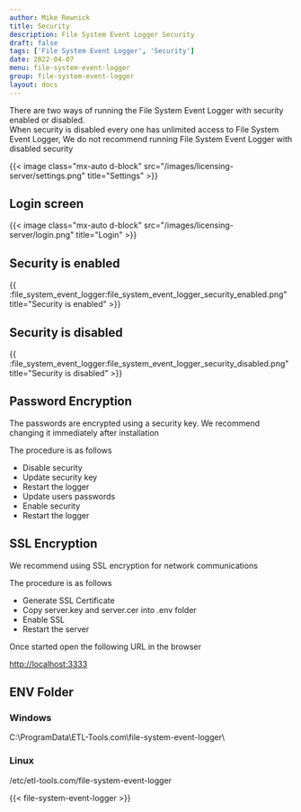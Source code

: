 ```yaml
---
author: Mike Rewnick
title: Security
description: File System Event Logger Security
draft: false
tags: ['File System Event Logger', 'Security']
date: 2022-04-07
menu: file-system-event-logger
group: file-system-event-logger
layout: docs
---
```


There are two ways of running the File System Event Logger with security enabled or disabled.\
When security is disabled every one has unlimited access to File System Event Logger, We do not recommend running File System Event Logger with disabled security

{{< image class="mx-auto d-block"  src="/images/licensing-server/settings.png" title="Settings" >}}

## Login screen

{{< image class="mx-auto d-block"  src="/images/licensing-server/login.png" title="Login" >}}

## Security is enabled

{{ :file_system_event_logger:file_system_event_logger_security_enabled.png" title="Security is enabled" >}}

## Security is disabled

{{ :file_system_event_logger:file_system_event_logger_security_disabled.png" title="Security is disabled" >}}

## Password Encryption

The passwords are encrypted using a security key. We recommend changing it immediately after installation

The procedure is as follows

- Disable security
- Update security key
- Restart the logger
- Update users passwords
- Enable security
- Restart the logger

## SSL Encryption

We recommend using SSL encryption for network communications

The procedure is as follows

- Generate SSL Certificate
- Copy server.key and server.cer into .env folder
- Enable SSL
- Restart the server

Once started open the following URL in the browser

[http://localhost:3333](http://localhost:3333)

## ENV Folder

### Windows

C:\ProgramData\ETL-Tools.com\file-system-event-logger\

### Linux

/etc/etl-tools.com/file-system-event-logger

{{< file-system-event-logger >}}
